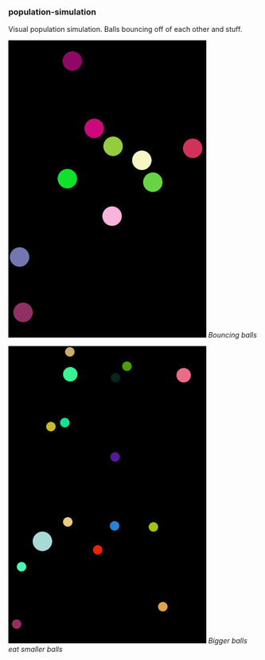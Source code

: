 ### population-simulation

Visual population simulation. Balls bouncing off of each other and stuff.

![bouncing](bouncing.gif)
*Bouncing balls*

![eating](eating.gif)
*Bigger balls eat smaller balls*
